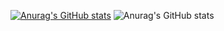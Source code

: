 [![Anurag's GitHub stats](https://github-readme-stats.vercel.app/api?username=Sh1mpi)](https://github.com/anuraghazra/github-readme-stats)
![Anurag's GitHub stats](https://github-readme-stats.vercel.app/api?username=anuraghazra&show_icons=true&theme=radical)
